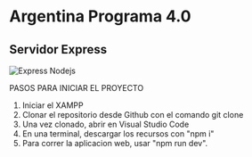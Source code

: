 # Argentina Programa 4.0

## Servidor Express

![Express Nodejs](https://miro.medium.com/v2/resize:fit:1400/1*f7ztMaMM0etsFHpEfkdiwA.png)

PASOS PARA INICIAR EL PROYECTO

1) Iniciar el XAMPP
2) Clonar el repositorio desde Github con el comando git clone
3) Una vez clonado, abrir en Visual Studio Code
4) En una terminal, descargar los recursos con "npm i"
5) Para correr la aplicacion web, usar "npm run dev".